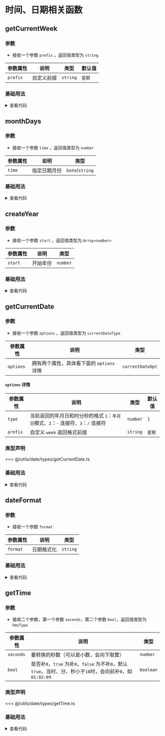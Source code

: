 <script setup>
import getCurrentWeek from './getCurrentWeek.vue'
import monthDays from './monthDays.vue'
import createYear from './createYear.vue'
import getCurrentDate from './getCurrentDate.vue'
import dateFormat from './dateFormat.vue'
import getTime from './getTime.vue'
</script>

# 时间、日期相关函数

<ClientOnly>
  <description-popover :num="6" :tagNameList="['浏览器','Node']" />
</ClientOnly>

## getCurrentWeek

<ClientOnly>
  <description :isShowIcon="false" description="获取当前是星期几" /> 
</ClientOnly>

### 参数

- 接收一个参数 `prefix` ，返回值类型为 `string`

| **参数属性** | **说明**   | **类型** | **默认值** |
| ------------ | ---------- | -------- | ---------- |
| `prefix`     | 自定义前缀 | `string` | `星期`     |

### 基础用法

<ClientOnly>
  <getCurrentWeek />
</ClientOnly>
<details>

<summary>查看代码</summary>

<<< @/utils/date/getCurrentWeek.vue

</details>

## monthDays

<ClientOnly>
  <description :isShowIcon="false" description="获取指定日期月份的总天数" /> 
</ClientOnly>

### 参数

- 接收一个参数 `time` ，返回值类型为 `number`

| **参数属性** | **说明**     | **类型**        |
| ------------ | ------------ | --------------- |
| `time`       | 指定日期月份 | `Date`/`string` |

### 基础用法

<ClientOnly>
  <monthDays />
</ClientOnly>
<details>

<summary>查看代码</summary>

<<< @/utils/date/monthDays.vue

</details>

## createYear

<ClientOnly>
  <description :isShowIcon="false" description="获取从当前年份到开始年份的数组" /> 
</ClientOnly>

### 参数

- 接收一个参数 `start` ，返回值类型为 `Array<number>`

| **参数属性** | **说明** | **类型** |
| ------------ | -------- | -------- |
| `start`      | 开始年份 | `number` |

### 基础用法

<ClientOnly>
  <createYear />
</ClientOnly>
<details>

<summary>查看代码</summary>

<<< @/utils/date/createYear.vue

</details>

## getCurrentDate

<ClientOnly>
  <description :isShowIcon="false" description="获取当前的日期" /> 
</ClientOnly>

### 参数

- 接收一个参数 `options` ，返回值类型为 `currentDateType`

| **参数属性** | **说明**                                  | **类型**         |
| ------------ | ----------------------------------------- | ---------------- |
| `options`    | 拥有两个属性，具体看下面的 `options` 详情 | `currentDateOpt` |

#### `options` 详情

| **参数属性** | **说明**                                                                           | **类型** | **默认值** |
| ------------ | ---------------------------------------------------------------------------------- | -------- | ---------- |
| `type`       | 当前返回的年月日和时分秒的格式 `1`：`年月日`模式、`2`：`-` 连接符、`3`：`/` 连接符 | `number` | `1`        |
| `prefix`     | 自定义 `week` 返回格式前缀                                                         | `string` | `星期`     |

### 类型声明

<<< @/utils/date/types/getCurrentDate.ts

### 基础用法

<ClientOnly>
  <getCurrentDate />
</ClientOnly>
<details>

<summary>查看代码</summary>

<<< @/utils/date/getCurrentDate.vue

</details>

## dateFormat

<ClientOnly>
  <description :isShowIcon="false" description="获取格式化后的当前日期" /> 
</ClientOnly>

### 参数

- 接收一个参数 `format`

| **参数属性** | **说明**   | **类型** |
| ------------ | ---------- | -------- |
| `format`     | 日期格式化 | `string` |

### 基础用法

<ClientOnly>
  <dateFormat />
</ClientOnly>
<details>

<summary>查看代码</summary>

<<< @/utils/date/dateFormat.vue

</details>

## getTime

<ClientOnly>
  <description :isShowIcon="false" description="将秒转换为时、分、秒" /> 
</ClientOnly>

### 参数

- 接收二个参数，第一个参数 `seconds`，第二个参数 `bool`，返回值类型为 `hmsType`

| **参数属性** | **说明**                                                                                                    | **类型**  |
| ------------ | ----------------------------------------------------------------------------------------------------------- | --------- |
| `seconds`    | 要转换的秒数（可以是小数，会向下取整）                                                                      | `number`  |
| `bool`       | 是否补`0`，`true` 为补`0`，`false` 为不补`0`，默认`true`。当时、分、秒小于`10`时，会向前补`0`，如`01:02:09` | `boolean` |

### 类型声明

<<< @/utils/date/types/getTime.ts

### 基础用法

<ClientOnly>
  <getTime />
</ClientOnly>
<details>

<summary>查看代码</summary>

<<< @/utils/date/getTime.vue

</details>
